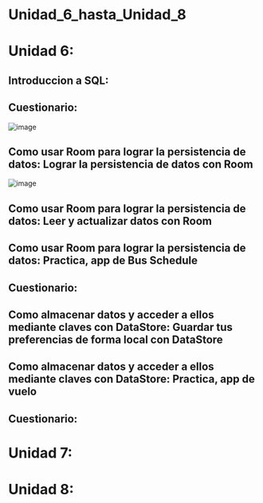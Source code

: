 # Unidad_6_hasta_Unidad_8

# Unidad 6:

## Introduccion a SQL:

## Cuestionario:

![image](https://github.com/Luis4nge1/Unidad_6_hasta_Unidad_8/assets/132635578/97d910b4-aa00-42ad-a996-71619f27c6c2)

## Como usar Room para lograr la persistencia de datos: Lograr la persistencia de datos con Room

![image](https://github.com/Luis4nge1/Unidad_6_hasta_Unidad_8/assets/132635578/ca31f98a-4418-4e5d-b7c5-36bc20f7185f)

## Como usar Room para lograr la persistencia de datos: Leer y actualizar datos con Room

## Como usar Room para lograr la persistencia de datos: Practica, app de Bus Schedule


## Cuestionario:

## Como almacenar datos y acceder a ellos mediante claves con DataStore: Guardar tus preferencias de forma local con DataStore

## Como almacenar datos y acceder a ellos mediante claves con DataStore: Practica, app de vuelo


## Cuestionario:

# Unidad 7:



# Unidad 8:
